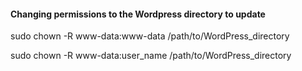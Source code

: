 #### Changing permissions to the Wordpress directory to update

sudo chown -R www-data:www-data /path/to/WordPress_directory

sudo chown -R www-data:user_name /path/to/WordPress_directory
